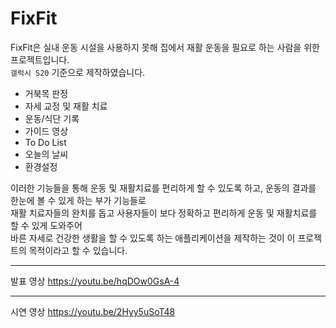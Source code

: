 # FixFit

FixFit은 실내 운동 시설을 사용하지 못해 집에서 재활 운동을 필요로 하는 사람을 위한 프로젝트입니다.   
   `갤럭시 S20` 기준으로 제작하였습니다.
   
* 거북목 판정
* 자세 교정 및 재활 치료
* 운동/식단 기록
* 가이드 영상
* To Do List
* 오늘의 날씨
* 환경설정   
   
이러한 기능들을 통해 운동 및 재활치료를 편리하게 할 수 있도록 하고, 운동의 결과를 한눈에 볼 수 있게 하는 부가 기능들로   
재활 치료자들의 완치를 돕고 
사용자들이 보다 정확하고 편리하게 운동 및 재활치료를 할 수 있게 도와주어   
바른 자세로 건강한 생활을 할 수 있도록 하는 애플리케이션을 제작하는 것이 이 프로젝트의 목적이라고 할 수 있습니다.

---

발표 영상 https://youtu.be/hqDOw0GsA-4

---
시연 영상 https://youtu.be/2Hyy5uSoT48

